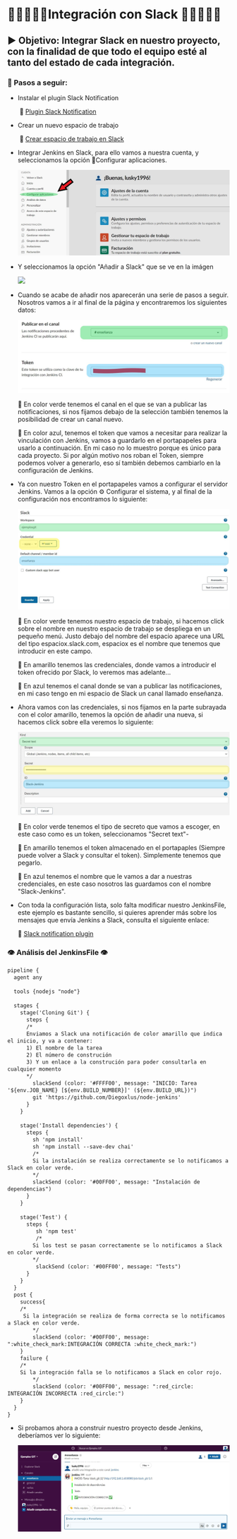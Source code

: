 # :family_man_boy_boy::family_man_girl:Integración con Slack :family_man_girl::family_man_boy_boy:

## :arrow_forward: Objetivo: Integrar Slack en nuestro proyecto, con la finalidad de que todo el equipo esté al tanto del estado de cada integración.

### :book: Pasos a seguir:

- Instalar el plugin Slack Notification

  ​	:link: ​[Plugin Slack Notification](https://plugins.jenkins.io/slack/)

- Crear un nuevo espacio de trabajo

  ​	:link: [Crear espacio de trabajo en Slack](https://slack.com/get-started#/create)

- Integrar Jenkins en Slack, para ello vamos a nuestra cuenta, y seleccionamos la opción :electric_plug:Configurar aplicaciones.

  ![](img/AjustesSlack.jpg)

- Y seleccionamos la opción "Añadir a Slack" que se ve en la imágen

  ![](img/AñadirJenkins.JPG)



- Cuando se acabe de añadir nos aparecerán una serie de pasos a seguir. Nosotros vamos a ir al final de la página y encontraremos los siguientes datos:

   ![](img/KeySlack.jpg)

  :green_heart: En color verde tenemos el canal en el que se van a publicar las notificaciones, si nos fijamos debajo de la selección también tenemos la posibilidad de crear un canal nuevo.

  :blue_heart: En color azul, tenemos el token que vamos a necesitar para realizar la vinculación con Jenkins, vamos a guardarlo en el portapapeles para usarlo a continuación. En mi caso no lo muestro porque es único para cada proyecto. Si por algún motivo nos roban el Token, siempre podemos volver a generarlo, eso sí también debemos cambiarlo en la configuración de Jenkins.

  

- Ya con nuestro Token en el portapapeles vamos a configurar el servidor Jenkins. Vamos a la opción :gear: Configurar el sistema, y al final de la configuración nos encontramos lo siguiente:

  ![](img/SlackWithOutCredentials.jpg)

  :green_heart: En color verde tenemos nuestro espacio de trabajo, si hacemos click sobre el nombre en nuestro espacio de trabajo se despliega en un pequeño menú. Justo debajo del nombre del espacio aparece una URL del tipo espaciox.slack.com, espaciox es el nombre que tenemos que introducir en este campo.

  :yellow_heart: En amarillo tenemos las credenciales, donde vamos a introducir el token ofrecido por Slack, lo veremos mas adelante...

  :blue_heart: En azul tenemos el canal donde se van a publicar las notificaciones, en mi caso tengo en mi espacio de Slack un canal llamado enseñanza.

  

- Ahora vamos con las credenciales, si nos fijamos en la parte subrayada con el color amarillo, tenemos la opción de añadir una nueva, si hacemos click sobre ella veremos lo siguiente:

  ![](img/AddSecretSlack.jpg)

  

  :green_heart: En color verde tenemos el tipo de secreto que vamos a escoger, en este caso como es un token, seleccionamos "Secret text"-

  :yellow_heart: En amarillo tenemos el token almacenado en el portapaples (Siempre puede volver a Slack y consultar el token). Simplemente tenemos que pegarlo.

  :blue_heart: En azul tenemos el nombre que le vamos a dar a nuestras credenciales, en este caso nosotros las guardamos con el nombre "Slack-Jenkins".

  

- Con toda la configuración lista, solo falta modificar nuestro JenkinsFile, este ejemplo es bastante sencillo, si quieres aprender más sobre los mensajes que envía Jenkins a Slack, consulta el siguiente enlace:

  :link: [Slack notification plugin](https://www.jenkins.io/doc/pipeline/steps/slack/#slacksend-send-slack-message)



### 	:eye: Análisis del JenkinsFile :eye:

```
pipeline {
  agent any
    
  tools {nodejs "node"}
    
  stages {
    stage('Cloning Git') {
      steps {
      /*
      Enviamos a Slack una notificación de color amarillo que indica el inicio, y va a contener:
      1) El nombre de la tarea
      2) El número de construción
      3) Y un enlace a la construción para poder consultarla en cualquier momento
      */
        slackSend (color: '#FFFF00', message: "INICIO: Tarea '${env.JOB_NAME} [${env.BUILD_NUMBER}]' (${env.BUILD_URL})")
        git 'https://github.com/Diegoxlus/node-jenkins'
      }
    }
        
    stage('Install dependencies') {
      steps {
        sh 'npm install'
        sh 'npm install --save-dev chai'
        /*
        Si la instalación se realiza correctamente se lo notificamos a Slack en color verde.
        */
        slackSend (color: '#00FF00', message: "Instalación de dependencias")
      }
    }
     
    stage('Test') {
      steps {
         sh 'npm test'
         /*
        Si los test se pasan correctamente se lo notificamos a Slack en color verde.
        */
         slackSend (color: '#00FF00', message: "Tests")
      }
    }      
  }
  post {
    success{
    /*
     Si la integración se realiza de forma correcta se lo notificamos a Slack en color verde.
        */
        slackSend (color: '#00FF00', message: ":white_check_mark:INTEGRACIÓN CORRECTA :white_check_mark:")
    }
    failure {
    /*
    Si la integración falla se lo notificamos a Slack en color rojo.
        */
        slackSend (color: '#00FF00', message: ":red_circle: INTEGRACIÓN INCORRECTA :red_circle:")
    }
  }
}
```



- Si probamos ahora a construir nuestro proyecto desde Jenkins, deberíamos ver lo siguiente:

  ![](img/SlackOK.jpg)